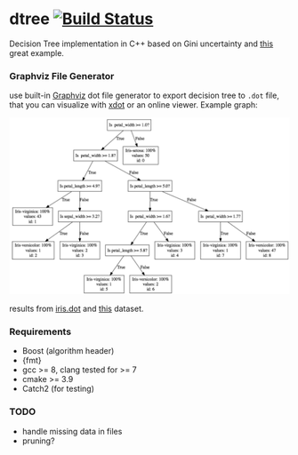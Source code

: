 # dtree [![Build Status](https://img.shields.io/circleci/build/github/juliangaal/dtree/master.svg?style=flat-square)](https://travis-ci.org/juliangaal/DecisionTree) 

Decision Tree implementation in C++ based on Gini uncertainty and [this](https://github.com/random-forests/tutorials/blob/master/decision_tree.py) great example.

### Graphviz File Generator
use built-in [Graphviz](https://www.graphviz.org) dot file generator to export decision tree to `.dot` file, that you can visualize with [xdot](https://github.com/jrfonseca/xdot.py) or an online viewer. Example graph:

<p align="center">
    <img alt="Alt Text" src="docs/iris.dot.jpg?raw=true" />
</p>

results from [iris.dot](docs/graph.dot) and [this](test/data/iris.csv) dataset.

### Requirements
* Boost (algorithm header)
* {fmt}
* gcc >= 8, clang tested for >= 7
* cmake >= 3.9
* Catch2 (for testing)

### TODO
* handle missing data in files
* pruning? 
